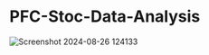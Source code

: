 # PFC-Stoc-Data-Analysis

![Screenshot 2024-08-26 124133](https://github.com/user-attachments/assets/3c4860bf-46bb-4e07-ad25-d774f21b7e36)
